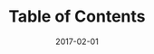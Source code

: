 ---
title: Table of Contents
linktitle:
description:
date: 2017-02-01
publishdate: 2017-02-01
lastmod: 2017-02-01
tags: []
categories: []
weight:
draft: false
slug:
aliases: []
notes:
---